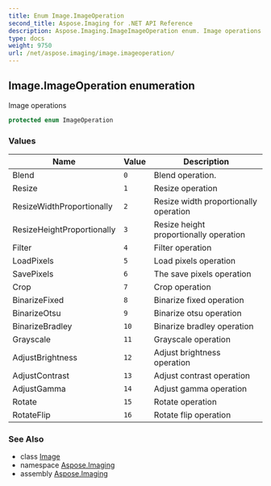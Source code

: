 ```yaml
---
title: Enum Image.ImageOperation
second_title: Aspose.Imaging for .NET API Reference
description: Aspose.Imaging.ImageImageOperation enum. Image operations
type: docs
weight: 9750
url: /net/aspose.imaging/image.imageoperation/
---
```

## Image.ImageOperation enumeration

Image operations

```csharp
protected enum ImageOperation
```

### Values

| Name | Value | Description |
| --- | --- | --- |
| Blend | `0` | Blend operation. |
| Resize | `1` | Resize operation |
| ResizeWidthProportionally | `2` | Resize width proportionally operation |
| ResizeHeightProportionally | `3` | Resize height proportionally operation |
| Filter | `4` | Filter operation |
| LoadPixels | `5` | Load pixels operation |
| SavePixels | `6` | The save pixels operation |
| Crop | `7` | Crop operation |
| BinarizeFixed | `8` | Binarize fixed operation |
| BinarizeOtsu | `9` | Binarize otsu operation |
| BinarizeBradley | `10` | Binarize bradley operation |
| Grayscale | `11` | Grayscale operation |
| AdjustBrightness | `12` | Adjust brightness operation |
| AdjustContrast | `13` | Adjust contrast operation |
| AdjustGamma | `14` | Adjust gamma operation |
| Rotate | `15` | Rotate operation |
| RotateFlip | `16` | Rotate flip operation |

### See Also

* class [Image](../image/)
* namespace [Aspose.Imaging](../../aspose.imaging/)
* assembly [Aspose.Imaging](../../)


